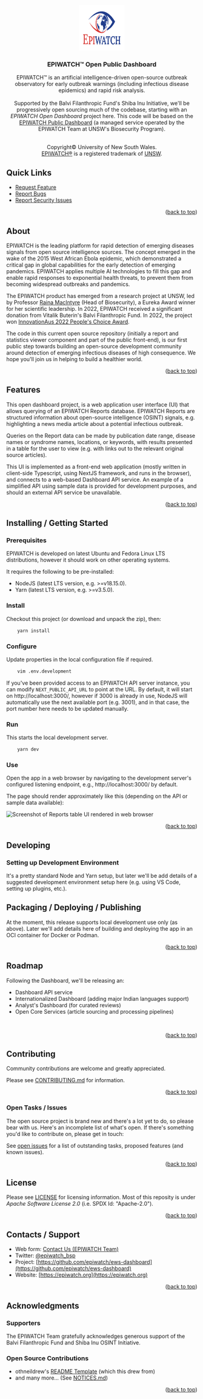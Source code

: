 <!--
SPDX-FileCopyrightText: 2023 University of New South Wales <copyright@unsw.edu.au>
SPDX-License-Identifier: Apache-2.0
-->

<a name="readme-top"></a>

<br />
<div align="center">
  <a href="https://github.com/epiwatch/ews-dashboard/">
    <img src="public/epiwatch-logo.svg" alt="EPIWATCH Logo" width="120" height="120">
  </a>

<h3 align="center">EPIWATCH™️ Open Public Dashboard</h3>

  <p align="center">
    EPIWATCH™️ is an artificial intelligence-driven open-source outbreak observatory for early outbreak warnings (including infectious disease epidemics) and rapid risk analysis.
    <br />
    <br />
    Supported by the Balvi Filanthropic Fund's Shiba Inu Initiative, we'll be progressively open sourcing much of the codebase, starting with an <em>EPIWATCH Open Dashboard</em> project here. This code will be based on the <a href="https://www.epiwatch.org/reports">EPIWATCH Public Dashboard</a> (a managed service operated by the EPIWATCH Team at UNSW's Biosecurity Program).
    <br />
    <br />
  </p>
  <p>
    Copyright&copy; University of New South Wales.<br/><a href="https://www.epiwatch.org/">EPIWATCH&reg;</a> is a registered trademark of <a href="https://www.unsw.edu.au/">UNSW</a>.
  </p>
</div>


## Quick Links

* [Request Feature](https://github.com/epiwatch/ews-dashboard/issues)
* [Report Bugs](https://github.com/epiwatch/ews-dashboard/issues)
* [Report Security Issues](SECURITY.md)

<p align="right">(<a href="#readme-top">back to top</a>)</p>


<!-- ABOUT THE PROJECT -->
## About

EPIWATCH is the leading platform for rapid detection of emerging diseases signals from open source intelligence sources. The concept emerged in the wake of the 2015 West African Ebola epidemic, which demonstrated a critical gap in global capabilities for the early detection of emerging pandemics. EPIWATCH applies multiple AI technologies to fill this gap and enable rapid responses to exponential health threats, to prevent them from becoming widespread outbreaks and pandemics.

The EPIWATCH product has emerged from a research project at UNSW, led by Professor <a href="https://research.unsw.edu.au/people/professor-raina-macintyre">Raina MacIntyre</a> (Head of Biosecurity), a Eureka Award winner for her scientific leadership. In 2022, EPIWATCH received a significant donation from Vitalik Buterin's Balvi Filanthropic Fund. In 2022, the project won <a href="https://www.innovationaus.com/videos/innovationaus-awards-2022-highlights/">InnovationAus 2022 People's Choice Award</a>.

The code in this current open source repository (initially a report and statistics viewer component and part of the public front-end), is our first public step towards building an open-source development community around detection of emerging infectious diseases of high consequence. We hope you'll join us in helping to build a healthier world.


<p align="right">(<a href="#readme-top">back to top</a>)</p>


## Features

This open dashboard project, is a web application user interface (UI) that allows querying of an EPIWATCH Reports database. EPIWATCH Reports are structured information about open-source intelligence (OSINT) signals, e.g. highlighting a news media article about a potential infectious outbreak.

Queries on the Report data can be made by publication date range, disease names or syndrome names, locations, or keywords, with results presented in a table for the user to view (e.g. with links out to the relevant original source articles).

This UI is implemented as a front-end web application (mostly written in client-side Typescript, using NextJS framework, and runs in the browser), and connects to a web-based Dashboard API service. An example of a simplified API using sample data is provided for development purposes, and should an external API service be unavailable.



<p align="right">(<a href="#readme-top">back to top</a>)</p>

## Installing / Getting Started

### Prerequisites

EPIWATCH is developed on latest Ubuntu and Fedora Linux LTS distributions, however it should work on other operating systems.

It requires the following to be pre-installed:

- NodeJS (latest LTS version, e.g. >=v18.15.0).
- Yarn (latest LTS version, e.g. >=v3.5.0).

### Install

Checkout this project (or download and unpack the zip), then:

```sh
    yarn install
```

### Configure
Update properties in the local configuration file if required.

```sh
    vim .env.development
```

If you've been provided access to an EPIWATCH API server instance, you can modify ```NEXT_PUBLIC_API_URL``` to point at the URL. By default, it will start on http://localhost:3000/, however if 3000 is already in use, NodeJS will automatically use the next available port (e.g. 3001), and in that case, the port number here needs to be updated manually.


### Run

This starts the local development server.

```sh
    yarn dev
```


### Use

Open the app in a web browser by navigating to the development server's configured listening endpoint, e.g., http://localhost:3000/ by default.

The page should render approximately like this (depending on the API or sample data available):

<img src="public/new-dashboard-dataset.png" alt="Screenshot of Reports table UI rendered in web browser"/>

<p align="right">(<a href="#readme-top">back to top</a>)</p>

## Developing
### Setting up Development Environment

It's a pretty standard Node and Yarn setup, but later we'll be add details of a suggested development environment setup here (e.g. using VS Code, setting up plugins, etc.).


## Packaging / Deploying / Publishing

At the moment, this release supports local development use only (as above). Later we'll add details here of building and deploying the app in an OCI container for Docker or Podman.

<p align="right">(<a href="#readme-top">back to top</a>)</p>


## Roadmap

Following the Dashboard, we'll be releasing an:
- Dashboard API service
- Internationalized Dashboard (adding major Indian languages support)
- Analyst's Dashboard (for curated reviews)
- Open Core Services (article sourcing and processing pipelines)

<br/>
<p align="right">(<a href="#readme-top">back to top</a>)</p>


## Contributing

Community contributions are welcome and greatly appreciated.

Please see [CONTRIBUTING.md](CONTRIBUTING.md) for information.</p>

<p align="right">(<a href="#readme-top">back to top</a>)</p>

### Open Tasks / Issues

The open source project is brand new and there's a lot yet to do, so please bear with us. Here's an incomplete list of what's open. If there's something you'd like to contribute on, please get in touch:

See [open issues](https://github.com/epiwatch/ews-dashboard/issues) for a list of outstanding tasks, proposed features (and known issues).


<p align="right">(<a href="#readme-top">back to top</a>)</p>



## License

Please see [LICENSE](LICENSE) for licensing information. Most of this reposity is under *Apache Software License 2.0* (i.e. SPDX Id: "Apache-2.0").

<p align="right">(<a href="#readme-top">back to top</a>)</p>



## Contacts / Support

- Web form: [Contact Us (EPIWATCH Team)](https://www.epiwatch.org/contact)
- Twitter: [@epiwatch_bsp](https://twitter.com/epiwatch_bsp)
- Project:  [https://github.com/epiwatch/ews-dashboard](https://github.com/epiwatch/ews-dashboard)
- Website:  [https://epiwatch.org](https://epiwatch.org)

<p align="right">(<a href="#readme-top">back to top</a>)</p>



## Acknowledgments

### Supporters

The EPIWATCH Team gratefully acknowledges generous support of the Balvi Filanthropic Fund and Shiba Inu OSINT Initiative.


### Open Source Contributions

* othneildrew's [README Template](https://github.com/othneildrew/Best-README-Template/) (which this drew from)
* []() and many more... (See [NOTICES.md](NOTICES.md))

<p align="right">(<a href="#readme-top">back to top</a>)</p>
